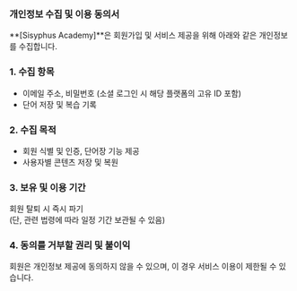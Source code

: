 ### 개인정보 수집 및 이용 동의서

**[Sisyphus Academy]**은 회원가입 및 서비스 제공을 위해 아래와 같은 개인정보를 수집합니다.

### 1. 수집 항목

- 이메일 주소, 비밀번호 (소셜 로그인 시 해당 플랫폼의 고유 ID 포함)
- 단어 저장 및 복습 기록

### 2. 수집 목적

- 회원 식별 및 인증, 단어장 기능 제공
- 사용자별 콘텐츠 저장 및 복원

### 3. 보유 및 이용 기간

회원 탈퇴 시 즉시 파기  
(단, 관련 법령에 따라 일정 기간 보관될 수 있음)

### 4. 동의를 거부할 권리 및 불이익

회원은 개인정보 제공에 동의하지 않을 수 있으며, 이 경우 서비스 이용이 제한될 수 있습니다.
